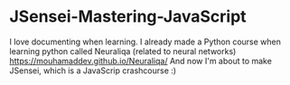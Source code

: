 # JSensei-Mastering-JavaScript

I love documenting when learning. I already made a Python course when learning python called Neuraliqa (related to neural networks)
https://mouhamaddev.github.io/Neuraliqa/
And now I'm about to make JSensei, which is a JavaScrip crashcourse :)